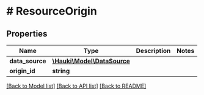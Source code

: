 # # ResourceOrigin

## Properties

Name | Type | Description | Notes
------------ | ------------- | ------------- | -------------
**data_source** | [**\Hauki\Model\DataSource**](DataSource.md) |  |
**origin_id** | **string** |  |

[[Back to Model list]](../../README.md#models) [[Back to API list]](../../README.md#endpoints) [[Back to README]](../../README.md)
